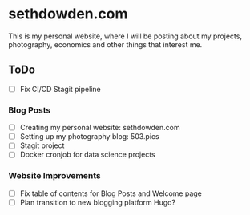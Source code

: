 # sethdowden.com
This is my personal website, where I will be posting about my projects, photography, economics and other things that interest me.

## ToDo
- [ ] Fix CI/CD Stagit pipeline 
### Blog Posts    
- [ ] Creating my personal website: sethdowden.com
- [ ] Setting up my photography blog: 503.pics 
- [ ] Stagit project
- [ ] Docker cronjob for data science projects

### Website Improvements
- [ ] Fix table of contents for Blog Posts and Welcome page
- [ ] Plan transition to new blogging platform Hugo? 
